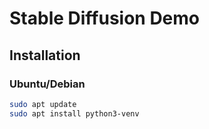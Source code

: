 # Stable Diffusion Demo

## Installation

### Ubuntu/Debian

```bash
sudo apt update
sudo apt install python3-venv
```
